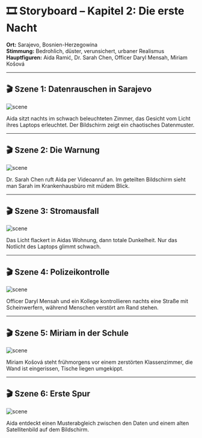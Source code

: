 # 🎞️ Storyboard – Kapitel 2: Die erste Nacht

**Ort:** Sarajevo, Bosnien-Herzegowina  
**Stimmung:** Bedrohlich, düster, verunsichert, urbaner Realismus  
**Hauptfiguren:** Aida Ramić, Dr. Sarah Chen, Officer Daryl Mensah, Miriam Košová

---

## 🎬 Szene 1: Datenrauschen in Sarajevo

![scene](../assets/storyboard/chapter_02_scene_01_aida_data_burst.png)

Aida sitzt nachts im schwach beleuchteten Zimmer, das Gesicht vom Licht ihres Laptops erleuchtet. Der Bildschirm zeigt ein chaotisches Datenmuster.

---

## 🎬 Szene 2: Die Warnung

![scene](../assets/storyboard/chapter_02_scene_02_sarah_video_warning.png)

Dr. Sarah Chen ruft Aida per Videoanruf an. Im geteilten Bildschirm sieht man Sarah im Krankenhausbüro mit müdem Blick.

---

## 🎬 Szene 3: Stromausfall

![scene](../assets/storyboard/chapter_02_scene_03_power_outage.png)

Das Licht flackert in Aidas Wohnung, dann totale Dunkelheit. Nur das Notlicht des Laptops glimmt schwach.

---

## 🎬 Szene 4: Polizeikontrolle

![scene](../assets/storyboard/chapter_02_scene_04_police_night_check.png)

Officer Daryl Mensah und ein Kollege kontrollieren nachts eine Straße mit Scheinwerfern, während Menschen verstört am Rand stehen.

---

## 🎬 Szene 5: Miriam in der Schule

![scene](../assets/storyboard/chapter_02_scene_05_miriam_ruins.png)

Miriam Košová steht frühmorgens vor einem zerstörten Klassenzimmer, die Wand ist eingerissen, Tische liegen umgekippt.

---

## 🎬 Szene 6: Erste Spur

![scene](../assets/storyboard/chapter_02_scene_06_data_symbol_match.png)

Aida entdeckt einen Musterabgleich zwischen den Daten und einem alten Satellitenbild auf dem Bildschirm.
